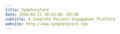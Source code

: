 ```yaml
---
title: SymphonyCare
date: 2018-03-21 10:53:00 -05:00
subtitle: A Complete Patient Engagement Platform
website: http://www.symphonycare.com
---
```


